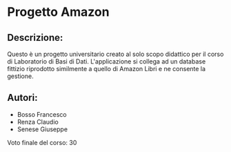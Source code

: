 # Progetto Amazon
## Descrizione:
Questo è un progetto universitario creato al solo scopo didattico per il corso di Laboratorio di Basi di Dati.
L'applicazione si collega ad un database fittizio riprodotto similmente a quello di Amazon Libri e ne consente la gestione.
## Autori:
* Bosso Francesco
* Renza Claudio
* Senese Giuseppe

Voto finale del corso: 30

